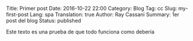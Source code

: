 Title: Primer post
Date: 2016-10-22 22:00
Category: Blog
Tag: cc
Slug: my-first-post
Lang: spa
Translation: true
Author: Ray Cassani
Summary: 1er post del blog
Status: published

Este texto es una prueba de que todo funciona como debería

